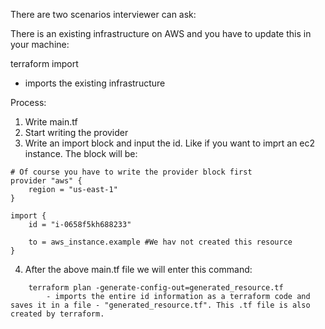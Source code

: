 There are two scenarios interviewer can ask:

There is an existing infrastructure on AWS and you have to update this in your machine:

terraform import
- imports the existing infrastructure

Process:
1. Write main.tf
2. Start writing the provider
3. Write an import block and input the id. Like if you want to imprt an ec2 instance. The block will be:


```terrform
# Of course you have to write the provider block first
provider "aws" {
    region = "us-east-1"
}

import {
    id = "i-0658f5kh688233"

    to = aws_instance.example #We hav not created this resource
}

```
4. After the above main.tf file we will enter this command:
```ssh
    terraform plan -generate-config-out=generated_resource.tf
        - imports the entire id information as a terraform code and saves it in a file - "generated_resource.tf". This .tf file is also created by terraform.
    
```
